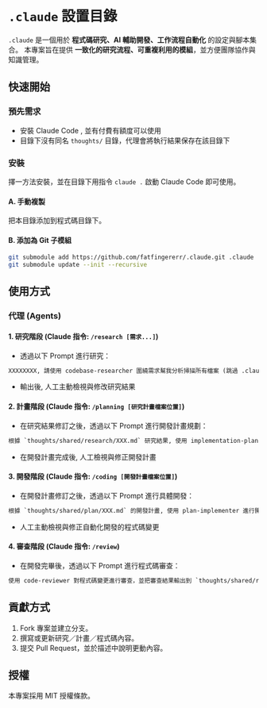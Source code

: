 # `.claude` 設置目錄

`.claude` 是一個用於 **程式碼研究、AI 輔助開發、工作流程自動化** 的設定與腳本集合。
本專案旨在提供 **一致化的研究流程、可重複利用的模組**，並方便團隊協作與知識管理。

## 快速開始

### 預先需求

- 安裝 Claude Code , 並有付費有額度可以使用
- 目錄下沒有同名 `thoughts/` 目錄，代理會將執行結果保存在該目錄下

### 安裝

擇一方法安裝，並在目錄下用指令 `claude .` 啟動 Claude Code 即可使用。

#### A. 手動複製

把本目錄添加到程式碼目錄下。

#### B. 添加為 Git 子模組

```bash
git submodule add https://github.com/fatfingererr/.claude.git .claude
git submodule update --init --recursive
```

## 使用方式

### 代理 (Agents)

#### 1. **研究階段** (Claude 指令: `/research [需求...]`)
  - 透過以下 Prompt 進行研究：
```txt
XXXXXXXX, 請使用 codebase-researcher 圍繞需求幫我分析掃描所有檔案 (跳過 .claude) 並將結果輸出到 `thoughts/shared/research` 中, 以 `YYYY-MM-DD-[description].md` 命名, 並把內容全部翻譯成繁體中文保存, 使用台灣技術用語
```
  - 輸出後, 人工主動檢視與修改研究結果

#### 2. **計畫階段** (Claude 指令: `/planning [研究計畫檔案位置]`)
  - 在研究結果修訂之後，透過以下 Prompt 進行開發計畫規劃：
```txt
根據 `thoughts/shared/research/XXX.md` 研究結果, 使用 implementation-planner 制定開發計劃, 並將計劃輸出到 `thoughts/shared/plan` 中, 以 `YYYY-MM-DD-[description].md` 命名, 並把內容全部翻譯成繁體中文保存, 使用台灣技術用語
```
  - 在開發計畫完成後, 人工檢視與修正開發計畫

#### 3. **開發階段** (Claude 指令: `/coding [開發計畫檔案位置]`)  
  - 在開發計畫修訂之後，透過以下 Prompt 進行具體開發：
```txt
根據 `thoughts/shared/plan/XXX.md` 的開發計畫, 使用 plan-implementer 進行開發, 開發完的總結摘要請輸出到 `thoughts/shared/coding` 中, 以 `YYYY-MM-DD-[description].md` 命名, 並把內容全部翻譯成繁體中文保存, 使用台灣技術用語
```
  - 人工主動檢視與修正自動化開發的程式碼變更

#### 4. **審查階段** (Claude 指令: `/review`)
  - 在開發完畢後，透過以下 Prompt 進行程式碼審查：
```txt
使用 code-reviewer 對程式碼變更進行審查，並把審查結果輸出到 `thoughts/shared/review` 中, 以 `YYYY-MM-DD-[description].md` 命名, 並把內容全部翻譯成繁體中文保存, 使用台灣技術用語
```

## 貢獻方式
1. Fork 專案並建立分支。
2. 撰寫或更新研究／計畫／程式碼內容。
3. 提交 Pull Request，並於描述中說明更動內容。

## 授權
本專案採用 MIT 授權條款。